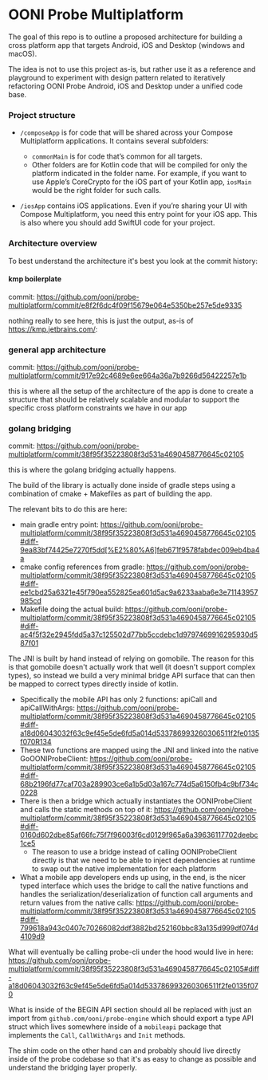 # OONI Probe Multiplatform

The goal of this repo is to outline a proposed architecture for building a cross platform app that 
targets Android, iOS and Desktop (windows and macOS).

The idea is not to use this project as-is, but rather use it as a reference and playground to 
experiment with design pattern related to iteratively refactoring OONI Probe Android, iOS and Desktop 
under a unified code base.


### Project structure

* `/composeApp` is for code that will be shared across your Compose Multiplatform applications.
  It contains several subfolders:
  - `commonMain` is for code that’s common for all targets.
  - Other folders are for Kotlin code that will be compiled for only the platform indicated in the folder name.
    For example, if you want to use Apple’s CoreCrypto for the iOS part of your Kotlin app,
    `iosMain` would be the right folder for such calls.

* `/iosApp` contains iOS applications. Even if you’re sharing your UI with Compose Multiplatform, 
  you need this entry point for your iOS app. This is also where you should add SwiftUI code for your project.

### Architecture overview

To best understand the architecture it's best you look at the commit history:

#### kmp boilerplate
commit: https://github.com/ooni/probe-multiplatform/commit/e8f2f6dc4f09f15679e064e5350be257e5de9335

nothing really to see here, this is just the output, as-is of
https://kmp.jetbrains.com/:

### general app architecture

commit: https://github.com/ooni/probe-multiplatform/commit/917e92c4689e6ee664a36a7b9266d56422257e1b

this is where all the setup of the architecture of the app is done to create a
structure that should be relatively scalable and modular to support the
specific cross platform constraints we have in our app

### golang bridging
commit: https://github.com/ooni/probe-multiplatform/commit/38f95f35223808f3d531a4690458776645c02105

this is where the golang bridging actually happens.

The build of the library is actually done inside of gradle steps using a combination of cmake + Makefiles as part of building the app.

The relevant bits to do this are here:
* main gradle entry point: https://github.com/ooni/probe-multiplatform/commit/38f95f35223808f3d531a4690458776645c02105#diff-9ea83bf74425e7270f5dd[%E2%80%A6]feb671f9578fabdec009eb4ba4a
* cmake config references from gradle: https://github.com/ooni/probe-multiplatform/commit/38f95f35223808f3d531a4690458776645c02105#diff-ee1cbd25a6321e45f790ea552825ea601d5ac9a6233aaba6e3e71143957985cd
* Makefile doing the actual build: https://github.com/ooni/probe-multiplatform/commit/38f95f35223808f3d531a4690458776645c02105#diff-ac4f5f32e2945fdd5a37c125502d77bb5ccdebc1d9797469916295930d587f01

The JNI is built by hand instead of relying on gomobile. The reason for this is
that gomobile doesn't actually work that well (it doesn't support complex
types), so instead we build a very minimal bridge API surface that can then be
mapped to correct types directly inside of kotlin.

* Specifically the mobile API has only 2 functions: apiCall and apiCallWithArgs: https://github.com/ooni/probe-multiplatform/commit/38f95f35223808f3d531a4690458776645c02105#diff-a18d06043032f63c9ef45e5de6fd5a014d533786993260306511f2fe0135f070R134
* These two functions are mapped using the JNI and linked into the native GoOONIProbeClient:  https://github.com/ooni/probe-multiplatform/commit/38f95f35223808f3d531a4690458776645c02105#diff-68b2196fd77caf703a289903ce6a1b5d03a167c774d5a6150fb4c9bf734c0228
* There is then a bridge which actually instantiates the OONIProbeClient and calls the static methods on top of it: https://github.com/ooni/probe-multiplatform/commit/38f95f35223808f3d531a4690458776645c02105#diff-0160d602dbe85af66fc75f7f96003f6cd0129f965a6a39636117702deebc1ce5
    - The reason to use a bridge instead of calling OONIProbeClient directly is that we need to be able to inject dependencies at runtime to swap out the native implementation for each platform
* What a mobile app developers ends up using, in the end, is the nicer typed
  interface which uses the bridge to call the native functions and handles the serialization/deserialization of function call arguments and return values from the native calls: https://github.com/ooni/probe-multiplatform/commit/38f95f35223808f3d531a4690458776645c02105#diff-799618a943c0407c70266082ddf3882bd252160bbc83a135d999df074d4109d9

What will eventually be calling probe-cli under the hood would live in here:
https://github.com/ooni/probe-multiplatform/commit/38f95f35223808f3d531a4690458776645c02105#diff-a18d06043032f63c9ef45e5de6fd5a014d533786993260306511f2fe0135f070

What is inside of the BEGIN API section should all be replaced with just an
import from `github.com/ooni/probe-engine` which should export a type API
struct which lives somewhere inside of a `mobileapi` package that implements
the `Call`, `CallWithArgs` and `Init` methods.

The shim code on the other hand can and probably should live directly inside of
the probe codebase so that it's as easy to change as possible and understand
the bridging layer properly.

